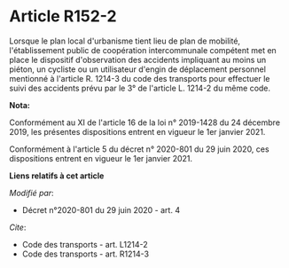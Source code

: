 # Article R152-2

Lorsque le plan local d'urbanisme tient lieu de plan de mobilité, l'établissement public de coopération intercommunale
compétent met en place le dispositif d'observation des accidents impliquant au moins un piéton, un cycliste ou un utilisateur
d'engin de déplacement personnel mentionné à l'article R. 1214-3 du code des transports pour effectuer le suivi des accidents
prévu par le 3° de l'article L. 1214-2 du même code.

**Nota:**

Conformément au XI de l'article 16 de la loi n° 2019-1428 du 24 décembre 2019, les présentes dispositions entrent en vigueur
le 1er janvier 2021.

Conformément à l'article 5 du décret n° 2020-801 du 29 juin 2020, ces dispositions entrent en vigueur le 1er janvier 2021.

**Liens relatifs à cet article**

_Modifié par_:

  - Décret n°2020-801 du 29 juin 2020 - art. 4

_Cite_:

  - Code des transports - art. L1214-2
  - Code des transports - art. R1214-3
